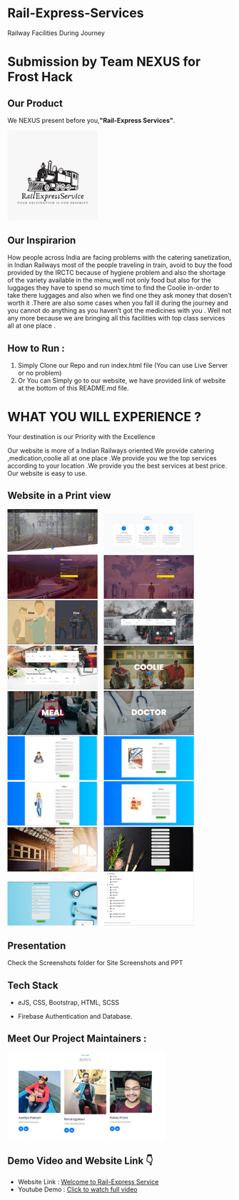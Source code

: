 # Rail-Express-Services
Railway Facilities During Journey

# Submission by Team NEXUS for Frost Hack

<h2 align= "left"><b>Our Product</b></h2>

We NEXUS present before you,<b>"Rail-Express Services"</b>.

<img width=40% src="Screenshots/logo.jpeg"> &ensp;


## Our Inspirarion
How people across India are facing problems with the catering sanetization, in Indian Railways most of the people traveling in train, avoid to buy the food provided by the IRCTC because of hygiene problem and also the shortage of the variety available in the menu,well not only food but also for the luggages they have to spend so much time to find the Coolie in-order to take there luggages and also when we find one they ask money that dosen’t worth it .There are also some cases when you fall ill during the journey and you cannot do anything as you haven’t got the medicines with you .
Well not any more because we are bringing all this facilities with top class services all at one place .

## How to Run :
1. Simply Clone our Repo and run index.html file (You can use Live Server or no problem)
2. Or You can Simply go to our website, we have provided link of website at the bottom of this README.md file.
 

# WHAT YOU WILL EXPERIENCE ?
Your destination is our Priority with the Excellence

Our website is more of a Indian Railways oriented.We provide catering ,medication,coolie all at one place .We provide you we the top services according to your location .We provide you the best services at best price. Our website is easy to use.

<h2 align= "left"><b>Website in a Print view</b></h2>

<p align="left">  

<img width=40% src="Screenshots/1.JPG"> &ensp;
<img width=40% src="Screenshots/2.JPG"> &ensp;
<img width=40% src="Screenshots/3.JPG"> &ensp;
<img width=40% src="Screenshots/4.JPG"> &ensp;
<img width=40% src="Screenshots/5.JPG"> &ensp;
<img width=40% src="Screenshots/6.JPG"> &ensp;
<img width=40% src="Screenshots/7.JPG"> &ensp;
<img width=40% src="Screenshots/8.JPG"> &ensp;
<img width=40% src="Screenshots/9.JPG"> &ensp;
<img width=40% src="Screenshots/10.JPG"> &ensp;
<img width=40% src="Screenshots/11.JPG"> &ensp;
<img width=40% src="Screenshots/12.JPG"> &ensp;
<img width=40% src="Screenshots/13.JPG"> &ensp;
<img width=40% src="Screenshots/14.JPG"> &ensp;
<img width=40% src="Screenshots/15.JPG"> &ensp;
<img width=40% src="Screenshots/16.JPG"> &ensp;
<img width=40% src="Screenshots/17.JPG"> &ensp;
<img width=40% src="Screenshots/18.JPG"> &ensp;

## Presentation 
Check the Screenshots folder for Site Screenshots and PPT


## Tech Stack

- eJS, CSS, Bootstrap, HTML, SCSS

- Firebase Authentication and Database.

<h2 align= "left"><b>Meet Our Project Maintainers :</b></h2>
<p align="left">
  <img width=70% src="Screenshots/team.JPG"> &ensp;
  
  <h2 align= "left"><b>Demo Video and Website Link 👇</b></h2>

- Website Link : <a href="https://rail-express-service.netlify.app/" target="_blank">Welcome to Rail-Express Service</a>
- Youtube Demo : <a href="">Click to watch full video</a>
